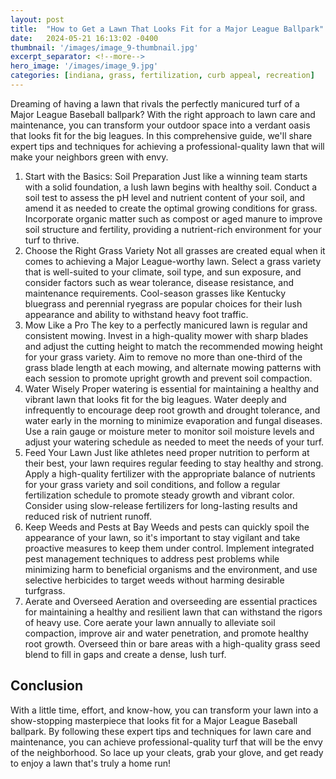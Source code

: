 ```yaml
---
layout: post
title:  "How to Get a Lawn That Looks Fit for a Major League Ballpark"
date:   2024-05-21 16:13:02 -0400
thumbnail: '/images/image_9-thumbnail.jpg'
excerpt_separator: <!--more-->
hero_image: '/images/image_9.jpg'
categories: [indiana, grass, fertilization, curb appeal, recreation]
---
```

Dreaming of having a lawn that rivals the perfectly manicured turf of a Major League Baseball ballpark? <!--more-->With the right approach to lawn care and maintenance, you can transform your outdoor space into a verdant oasis that looks fit for the big leagues. In this comprehensive guide, we'll share expert tips and techniques for achieving a professional-quality lawn that will make your neighbors green with envy.
1. Start with the Basics: Soil Preparation
Just like a winning team starts with a solid foundation, a lush lawn begins with healthy soil. Conduct a soil test to assess the pH level and nutrient content of your soil, and amend it as needed to create the optimal growing conditions for grass. Incorporate organic matter such as compost or aged manure to improve soil structure and fertility, providing a nutrient-rich environment for your turf to thrive.
2. Choose the Right Grass Variety
Not all grasses are created equal when it comes to achieving a Major League-worthy lawn. Select a grass variety that is well-suited to your climate, soil type, and sun exposure, and consider factors such as wear tolerance, disease resistance, and maintenance requirements. Cool-season grasses like Kentucky bluegrass and perennial ryegrass are popular choices for their lush appearance and ability to withstand heavy foot traffic.
3. Mow Like a Pro
The key to a perfectly manicured lawn is regular and consistent mowing. Invest in a high-quality mower with sharp blades and adjust the cutting height to match the recommended mowing height for your grass variety. Aim to remove no more than one-third of the grass blade length at each mowing, and alternate mowing patterns with each session to promote upright growth and prevent soil compaction.
4. Water Wisely
Proper watering is essential for maintaining a healthy and vibrant lawn that looks fit for the big leagues. Water deeply and infrequently to encourage deep root growth and drought tolerance, and water early in the morning to minimize evaporation and fungal diseases. Use a rain gauge or moisture meter to monitor soil moisture levels and adjust your watering schedule as needed to meet the needs of your turf.
5. Feed Your Lawn
Just like athletes need proper nutrition to perform at their best, your lawn requires regular feeding to stay healthy and strong. Apply a high-quality fertilizer with the appropriate balance of nutrients for your grass variety and soil conditions, and follow a regular fertilization schedule to promote steady growth and vibrant color. Consider using slow-release fertilizers for long-lasting results and reduced risk of nutrient runoff.
6. Keep Weeds and Pests at Bay
Weeds and pests can quickly spoil the appearance of your lawn, so it's important to stay vigilant and take proactive measures to keep them under control. Implement integrated pest management techniques to address pest problems while minimizing harm to beneficial organisms and the environment, and use selective herbicides to target weeds without harming desirable turfgrass.
7. Aerate and Overseed
Aeration and overseeding are essential practices for maintaining a healthy and resilient lawn that can withstand the rigors of heavy use. Core aerate your lawn annually to alleviate soil compaction, improve air and water penetration, and promote healthy root growth. Overseed thin or bare areas with a high-quality grass seed blend to fill in gaps and create a dense, lush turf.

## Conclusion
With a little time, effort, and know-how, you can transform your lawn into a show-stopping masterpiece that looks fit for a Major League Baseball ballpark. By following these expert tips and techniques for lawn care and maintenance, you can achieve professional-quality turf that will be the envy of the neighborhood. So lace up your cleats, grab your glove, and get ready to enjoy a lawn that's truly a home run!
